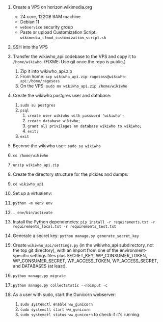 1. Create a VPS on horizon.wikimedia.org
   * 24 core, 122GB RAM machine
   * Debian 11
   * `webservice` security group
   * Paste or upload Customization Script: `wikimedia_cloud_customization_script.sh`

2. SSH into the VPS
3. Transfer the wikiwho_api codebase to the VPS and copy it to `/home/wikiwho`. (FIXME: Use git once the repo is public.)
   1. Zip it into wikiwho_api.zip
   2. From home: `scp wikiwho_api.zip ragesoss@wikiwho-api:/home/ragesoss`
   3. On the VPS: `sudo mv wikiwho_api.zip /home/wikiwho`

4. Create the wikiwho postgres user and database:
   1. `sudo su postgres`
   2. `psql`
      1. `create user wikiwho with password 'wikiwho';`
      2. `create database wikiwho;`
      3. `grant all privileges on database wikiwho to wikiwho;`
      4. `exit;`
   3. `exit`
5. Become the wikiwho user: `sudo su wikiwho`
6. `cd /home/wikiwho`
7. `unzip wikiwho_api.zip`
8. Create the directory structure for the pickles and dumps:
9.  `cd wikiwho_api`
10.  Set up a virtualenv:
   1. `python -m venv env`
   2. `. env/bin/activate`
11.  Install the Python dependencies: `pip install -r requirements.txt -r requirements_local.txt -r requirements_test.txt`
12.  Generate a secret key: `python manage.py generate_secret_key`
13.  Create `wikiwho_api/settings.py` (in the wikiwho_api subdirectory, not the top git directory), with an import from one of the environment-specific settings files plus SECRET_KEY, WP_CONSUMER_TOKEN, WP_CONSUMER_SECRET, WP_ACCESS_TOKEN, WP_ACCESS_SECRET, and DATABASES (at least).
14. `python manage.py migrate`
15. `python manage.py collectstatic --noinput -c`
16. As a user with sudo, start the Gunicorn webserver:
    1.  `sudo systemctl enable ww_gunicorn`
    2.  `sudo systemctl start ww_gunicorn`
    3.  `sudo systemctl status ww_gunicorn` to check if it's running
